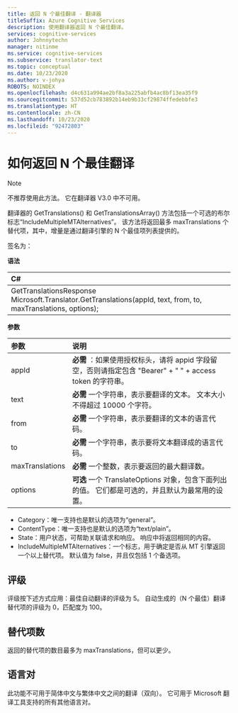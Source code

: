 ```yaml
---
title: 返回 N 个最佳翻译 - 翻译器
titleSuffix: Azure Cognitive Services
description: 使用翻译器返回 N 个最佳翻译。
services: cognitive-services
author: Johnnytechn
manager: nitinme
ms.service: cognitive-services
ms.subservice: translator-text
ms.topic: conceptual
ms.date: 10/23/2020
ms.author: v-johya
ROBOTS: NOINDEX
ms.openlocfilehash: d4c631a994ae2bf8a3a225abfb4ac8bf13ea35f9
ms.sourcegitcommit: 537d52cb783892b14eb9b33cf29874ffedebbfe3
ms.translationtype: HT
ms.contentlocale: zh-CN
ms.lasthandoff: 10/23/2020
ms.locfileid: "92472803"
---
```

# <a name="how-to-return-n-best-translations"></a>如何返回 N 个最佳翻译

> [!NOTE]
> 不推荐使用此方法。 它在翻译器 V3.0 中不可用。

翻译器的 GetTranslations() 和 GetTranslationsArray() 方法包括一个可选的布尔标志“IncludeMultipleMTAlternatives”。
该方法将返回最多 maxTranslations 个替代项，其中，增量是通过翻译引擎的 N 个最佳项列表提供的。

签名为：

**语法**

| C# |
|:---|
| GetTranslationsResponse Microsoft.Translator.GetTranslations(appId, text, from, to, maxTranslations, options); |

**参数**

| 参数 | 说明 |
|:---|:---|
| appId | **必需** ：如果使用授权标头，请将 appid 字段留空，否则请指定包含 "Bearer" + " " + access token 的字符串。|
| text | **必需** 一个字符串，表示要翻译的文本。 文本大小不得超过 10000 个字符。|
| from | **必需** 一个字符串，表示要翻译的文本的语言代码。 |
| to | **必需** 一个字符串，表示要将文本翻译成的语言代码。 |
| maxTranslations | **必需** 一个整数，表示要返回的最大翻译数。 |
| options | **可选** 一个 TranslateOptions 对象，包含下面列出的值。 它们都是可选的，并且默认为最常用的设置。

* Category：唯一支持也是默认的选项为“general”。
* ContentType：唯一支持也是默认的选项为“text/plain”。
* State：用户状态，可帮助关联请求和响应。 响应中将返回相同的内容。
* IncludeMultipleMTAlternatives：一个标志，用于确定是否从 MT 引擎返回一个以上替代项。 默认值为 false，并且仅包括 1 个备选项。

## <a name="ratings"></a>评级
评级按下述方式应用：最佳自动翻译的评级为 5。
自动生成的（N 个最佳）翻译替代项的评级为 0，匹配度为 100。

## <a name="number-of-alternatives"></a>替代项数
返回的替代项的数目最多为 maxTranslations，但可以更少。

## <a name="language-pairs"></a>语言对
此功能不可用于简体中文与繁体中文之间的翻译（双向）。 它可用于 Microsoft 翻译工具支持的所有其他语言对。

